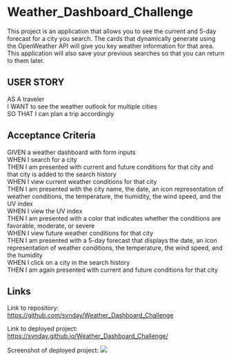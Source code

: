 # Weather_Dashboard_Challenge  
This project is an application that allows you to see the current and 5-day forecast for a city you search. The cards that dynamically generate using the OpenWeather API will give you key weather information for that area. This application will also save your previous searches so that you can return to them later.

## USER STORY  
AS A traveler  
I WANT to see the weather outlook for multiple cities  
SO THAT I can plan a trip accordingly  

## Acceptance Criteria  
GIVEN a weather dashboard with form inputs  
WHEN I search for a city  
THEN I am presented with current and future conditions for that city and that city is added to the search history  
WHEN I view current weather conditions for that city  
THEN I am presented with the city name, the date, an icon representation of weather conditions, the temperature, the humidity, the wind   speed, and the UV index  
WHEN I view the UV index  
THEN I am presented with a color that indicates whether the conditions are favorable, moderate, or severe  
WHEN I view future weather conditions for that city  
THEN I am presented with a 5-day forecast that displays the date, an icon representation of weather conditions, the temperature, the wind   speed, and the humidity  
WHEN I click on a city in the search history  
THEN I am again presented with current and future conditions for that city  

## Links  

Link to repository: https://github.com/svnday/Weather_Dashboard_Challenge

Link to deployed project: https://svnday.github.io/Weather_Dashboard_Challenge/

Screenshot of deployed project: ![](https://i.imgur.com/0hsWlXD.png)
